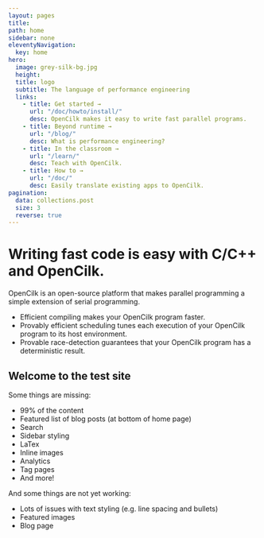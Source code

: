 ```yaml
---
layout: pages
title: 
path: home
sidebar: none
eleventyNavigation:
  key: home
hero:
  image: grey-silk-bg.jpg
  height: 
  title: logo
  subtitle: The language of performance engineering
  links:
    - title: Get started →
      url: "/doc/howto/install/"
      desc: OpenCilk makes it easy to write fast parallel programs.
    - title: Beyond runtime →
      url: "/blog/"
      desc: What is performance engineering?
    - title: In the classroom →
      url: "/learn/"
      desc: Teach with OpenCilk.
    - title: How to →
      url: "/doc/"
      desc: Easily translate existing apps to OpenCilk.
pagination:
  data: collections.post 
  size: 3
  reverse: true
---
```


# Writing fast code is easy with C/C++ and OpenCilk.

OpenCilk is an open-source platform that makes parallel programming a simple extension of serial programming.
 - Efficient compiling makes your OpenCilk program faster.
 - Provably efficient scheduling tunes each execution of your OpenCilk program to its host environment.
 - Provable race-detection guarantees that your OpenCilk program has a deterministic result.

## Welcome to the test site

Some things are missing:
 * 99% of the content
 * Featured list of blog posts (at bottom of home page)
 * Search
 * Sidebar styling
 * LaTex
 * Inline images
 * Analytics
 * Tag pages
 * And more!

And some things are not yet working:
 * Lots of issues with text styling (e.g. line spacing and bullets)
 * Featured images
 * Blog page
